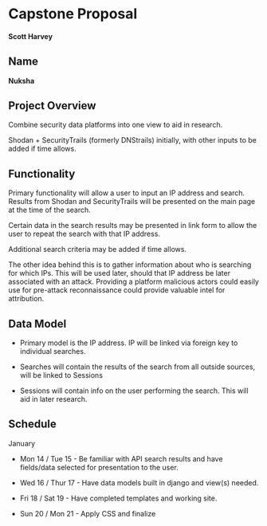 # Capstone Proposal
#### Scott Harvey

## Name

**Nuksha**

## Project Overview

Combine security data platforms into one view to aid in research.

Shodan + SecurityTrails (formerly DNStrails) initially, with other inputs to be added if time allows.

## Functionality

Primary functionality will allow a user to input an IP address and search. Results from Shodan and SecurityTrails will be presented on the main page at the time of the search.

Certain data in the search results may be presented in link form to allow the user to repeat the search with that IP address.

Additional search criteria may be added if time allows.

The other idea behind this is to gather information about who is searching for which IPs. This will be used later, should that IP address be later associated with an attack. Providing a platform malicious actors could easily use for pre-attack reconnaissance could provide valuable intel for attribution.

## Data Model

- Primary model is the IP address. IP will be linked via foreign key to individual searches.

- Searches will contain the results of the search from all outside sources, will be linked to Sessions

- Sessions will contain info on the user performing the search. This will aid in later research.

## Schedule

January 

- Mon 14 / Tue 15 - Be familiar with API search results and have fields/data selected for presentation to the user.

- Wed 16 / Thur 17 - Have data models built in django and view(s) needed.

- Fri 18 / Sat 19 - Have completed templates and working site.

- Sun 20 / Mon 21 - Apply CSS and finalize
